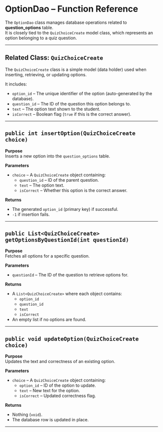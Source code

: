 # OptionDao – Function Reference

The `OptionDao` class manages database operations related to **question_options** table.  
It is closely tied to the `QuizChoiceCreate` model class, which represents an option belonging to a quiz question.

---

## Related Class: `QuizChoiceCreate`

The `QuizChoiceCreate` class is a simple model (data holder) used when inserting, retrieving, or updating options.

It includes:
- `option_id` – The unique identifier of the option (auto-generated by the database).
- `question_id` – The ID of the question this option belongs to.
- `text` – The option text shown to the student.
- `isCorrect` – Boolean flag (`true` if this is the correct answer).

---

## `public int insertOption(QuizChoiceCreate choice)`

**Purpose**  
Inserts a new option into the `question_options` table.

**Parameters**
- `choice` – A `QuizChoiceCreate` object containing:
  - `question_id` – ID of the parent question.
  - `text` – The option text.
  - `isCorrect` – Whether this option is the correct answer.

**Returns**
- The generated `option_id` (primary key) if successful.
- `-1` if insertion fails.

---

## `public List<QuizChoiceCreate> getOptionsByQuestionId(int questionId)`

**Purpose**  
Fetches all options for a specific question.

**Parameters**
- `questionId` – The ID of the question to retrieve options for.

**Returns**
- A `List<QuizChoiceCreate>` where each object contains:
  - `option_id`
  - `question_id`
  - `text`
  - `isCorrect`
- An empty list if no options are found.

---

## `public void updateOption(QuizChoiceCreate choice)`

**Purpose**  
Updates the text and correctness of an existing option.

**Parameters**
- `choice` – A `QuizChoiceCreate` object containing:
  - `option_id` – ID of the option to update.
  - `text` – New text for the option.
  - `isCorrect` – Updated correctness flag.

**Returns**
- Nothing (`void`).
- The database row is updated in place.

---
